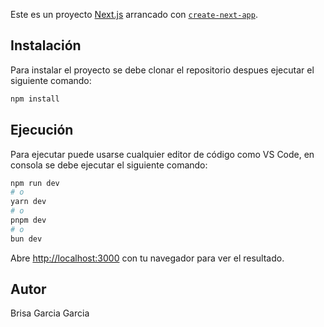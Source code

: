 Este es un proyecto [Next.js](https://nextjs.org/) arrancado con [`create-next-app`](https://github.com/vercel/next.js/tree/canary/packages/create-next-app).

## Instalación
Para instalar el proyecto se debe clonar el repositorio despues ejecutar el siguiente comando:
```bash
npm install
```

## Ejecución
Para ejecutar puede usarse cualquier editor de código como VS Code, en consola se debe ejecutar el siguiente comando:
```bash
npm run dev
# o
yarn dev
# o
pnpm dev
# o
bun dev
```

Abre [http://localhost:3000](http://localhost:3000) con tu navegador para ver el resultado.

## Autor
Brisa Garcia Garcia

